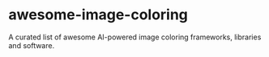 # awesome-image-coloring
A curated list of awesome AI-powered image coloring frameworks, libraries and software.
